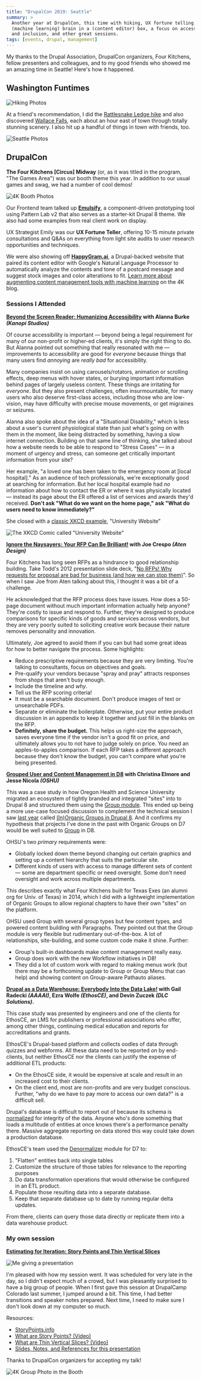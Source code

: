 ```yaml
---
title: "DrupalCon 2019: Seattle"
summary: >
  Another year at DrupalCon, this time with hiking, UX fortune telling, a
  (machine learning) brain in a (content editor) box, a focus on accessibility
  and inclusion, and other great sessions.
tags: [events, drupal, management]
---
```


My thanks to the Drupal Association, DrupalCon organizers, Four Kitchens, fellow
presenters and colleagues, and to my good friends who showed me an amazing time
in Seattle! Here's how it happened.

## Washington Funtimes

![Hiking Photos](/assets/blog/drupalcon-seattle/washington-hiking.jpg)

At a friend's recommendation, I did the
[Rattlesnake Ledge hike](https://www.alltrails.com/explore/recording/recording-apr-06-03-01-pm--3)
and also discovered
[Wallace Falls](https://www.alltrails.com/explore/recording/recording-apr-07-03-35-pm--3),
each about an hour east of town through totally stunning scenery. I also hit up
a handful of things in town with friends, too.

![Seattle Photos](/assets/blog/drupalcon-seattle/seattle-funtimes.jpg)

## DrupalCon

**The Four Kitchens \[Circus\] Midway** (or, as it was titled in the program,
"The Games Area") was our booth theme this year. In addition to our usual games
and swag, we had a number of cool demos!

![4K Booth Photos](/assets/blog/drupalcon-seattle/booth-time.jpg)

Our Frontend team talked up
**[Emulsify](https://github.com/fourkitchens/emulsify)**, a component-driven
prototyping tool using Pattern Lab v2 that also serves as a starter-kit Drupal 8
theme. We also had some examples from real client work on display.

UX Strategist Emily was our **UX Fortune Teller**, offering 10-15 minute private
consultations and Q&As on everything from light site audits to user research
opportunities and techniques.

We were also showing off **[HappyGram.ai](https://www.happygram.ai/)**, a
Drupal-backed website that paired its content editor with Google's Natural
Language Processor to automatically analyze the contents and tone of a postcard
message and suggest stock images and color alterations to fit.
[Learn more about augmenting content management tools with machine learning](https://www.fourkitchens.com/lp/ai-machine-learning)
on the 4K blog.

### Sessions I Attended

**[Beyond the Screen Reader: Humanizing Accessibility](https://events.drupal.org/seattle2019/sessions/beyond-screen-reader-humanizing-accessibility) with Alanna Burke _(Kanopi Studios)_**

Of course accessibility is important — beyond being a legal requirement for many
of our non-profit or higher-ed clients, it's simply the right thing to do. But
Alanna pointed out something that really resonated with me — improvements to
accessibility are good for *everyone* because things that many users find
*annoying* are *really bad* for accessibility.

Many companies insist on using carousels/rotators, animation or scrolling
effects, deep menus with hover states, or burying important information behind
pages of largely useless content. These things are irritating for *everyone*.
But they also present challenges, often insurmountable, for many users who also
deserve first-class access, including those who are low-vision, may have
difficulty with precise mouse movements, or get migraines or seizures.

Alanna also spoke about the idea of a "Situational Disability," which is less
about a user's current physiological state than just what's going on with them
in the moment, like being distracted by something, having a slow internet
connection. Building on that same line of thinking, she talked about how a
website needs to be able to respond to "Stress Cases" — in a moment of urgency
and stress, can someone get critically important information from your site?

Her example, "a loved one has been taken to the emergency room at [local
hospital]." As an audience of tech professionals, we're exceptionally good at
searching for information. But her local hospital example had *no* information
about how to contact the ER or where it was physically located — instead its
page about the ER offered a list of services and awards they'd received.
**Don't ask "What do we want on the home page," ask "What do users need to know immediately?"**

She closed with a [classic XKCD example](https://xkcd.com/773/), "University Website"

![The XKCD Comic called "University Website"](/assets/blog/drupalcon-seattle/xkcd-univ-website.png)


**[Ignore the Naysayers: Your RFP Can Be Brilliant!](https://events.drupal.org/seattle2019/sessions/ignore-naysayers-your-rfp-can-be-great) with Joe Crespo _(Aten Design)_**

Four Kitchens has long seen RFPs as a hindrance to good relationship building.
Take Todd's 2012 presentation slide deck,
"[No RFPs! Why requests for proposal are bad for business (and how we can stop them)](https://www.slideshare.net/fourkitchens/no-rfps-why-requests-for-proposal-are-bad-for-business-and-how-we-can-stop-them)".
So when I saw Joe from Aten talking about this, I thought it was a bit of a
challenge.

He acknowledged that the RFP process does have issues. How does a 50-page
document without much important information actually help anyone? They're costly
to issue and respond to. Further, they're designed to produce comparisons for
specific kinds of goods and services across vendors, but they are very poorly
suited to soliciting creative work because their nature removes personality and
innovation.

Ultimately, Joe agreed to avoid them if you can but had some great ideas for
how to better navigate the process. Some highlights:

- Reduce prescriptive requirements because they are very limiting. You're
  talking to consultants, focus on objectives and goals.
- Pre-qualify your vendors because "spray and pray" attracts responses from
  shops that aren't busy enough.
- Include the timeline and *why*.
- Tell us the RFP scoring criteria!
- It must be a searchable document. Don't produce images of text or unsearchable
  PDFs.
- Separate or eliminate the boilerplate. Otherwise, put your entire product
  discussion in an appendix to keep it together and just fill in the blanks on
  the RFP.
- **Definitely, share the budget.** This helps us right-size the approach, saves
  everyone time if the vendor isn't a good fit on price, and ultimately allows
  you to not have to judge solely on price. You need an apples-to-apples
  comparison. If each RFP takes a different approach because they don't know the
  budget, you can't compare what you're being presented.

**[Grouped User and Content Management in D8](https://events.drupal.org/seattle2019/sessions/grouped-user-and-content-management-d8) with Christina Elmore and Jesse Nicola _(OSHU)_**

This was a case study in how Oregon Health and Science University migrated an
ecosystem of tightly branded and integrated "sites" into to Drupal 8 and
structured them using the [Group module](https://www.drupal.org/project/group).
This ended up being a more use-case focused discussion to complement the
technical session I saw [last year](https://www.tsmithcreative.com/blog/2018/dc-nashville/) called
[(In)Organic Groups in Drupal 8](https://events.drupal.org/nashville2018/sessions/inorganic-groups-d8-group-module).
And it confirms my hypothesis that projects I've done in the past with Organic
Groups on D7 would be well suited to
[Group](https://www.drupal.org/project/group) in D8.

OHSU's two *primary* requirements were:

- Globally locked down theme beyond changing out certain graphics and setting up
  a content hierarchy that suits the particular site.
- Different kinds of users with access to manage different sets of content —
  some are department specific or need oversight. Some don't need oversight and
  work across multiple departments.

This describes exactly what Four Kitchens built for Texas Exes (an alumni org
for Univ. of Texas) in 2014, which I did with a lightweight implementation of
Organic Groups to allow regional chapters to have their own "sites" on the
platform.

OHSU used Group with several group types but few content types, and powered
content building with Paragraphs. They pointed out that the Group module is very
flexible but rudimentary out-of-the-box. A lot of relationships, site-building,
and some custom code make it shine. Further:

- Group's built-in dashboards make content management really easy.
- Group does work with the new Workflow initiatives in D8!
- They did a lot of custom work with regard to making menus work (but there may
  be a forthcoming update to Group or Group Menu that can help) and showing
  content on Group-aware Pathauto aliases.

**[Drupal as a Data Warehouse: Everybody Into the Data Lake!](https://events.drupal.org/seattle2019/sessions/drupal-data-warehouse-everybody-data-lake) with Gail Radecki _(AAAAI)_, Ezra Wolfe _(EthosCE)_, and Devin Zuczek _(DLC Solutions)_.**

This case study was presented by engineers and one of the clients for EthosCE,
an LMS for publishers or professional associations who offer, among other
things, continuing medical education and reports for accreditations and grants.

EthosCE's Drupal-based platform and collects oodles of data through quizzes and
webforms. All these data need to be reported *on* by end-clients, but neither
EthosCE nor the clients can justify the expense of additional ETL products:

- On the EthosCE side, it would be expensive at scale and result in an increased
  cost to their clients.
- On the client end, most are non-profits and are very budget conscious.
  Further, "why do we have to pay more to access our own data?" is a difficult
  sell.

Drupal's database is difficult to report out of because its schema is
[normalized](https://en.wikipedia.org/wiki/Database_normalization) for integrity
of the data. Anyone who's done something that loads a multitude of entities at
once knows there's a performance penalty there. Massive aggregate reporting on
data stored this way could take down a production database.

EthosCE's team used the [Denormalizer](https://www.drupal.org/project/denormalizer)
module for D7 to:

1. "Flatten" entities back into single tables
2. Customize the structure of those tables for relevance to the reporting
   purposes
3. Do data transformation operations that would otherwise be configured in an
   ETL product.
4. Populate those resulting data into a separate database.
5. Keep that separate database up to date by running regular delta updates.

From there, clients can query those data directly or replicate them into a data
warehouse product.

### My own session

[**Estimating for Iteration: Story Points and Thin Vertical Slices**](https://events.drupal.org/seattle2019/sessions/estimating-iteration-story-points-and-thin-vertical-slices)

![Me giving a presentation](/assets/blog/drupalcon-seattle/my-pres.jpg)


I'm pleased with how my session went. It was scheduled for very late in the day,
so I didn't expect much of a crowd, but I was pleasantly surprised to have a big
group of people. When I first gave this session at DrupalCamp Colorado last
summer, I jumped around a bit. This time, I had better transitions and speaker
notes prepared. Next time, I need to make sure I don't look down at my computer
so much.

Resources:

- [StoryPoints.info](http://storypoints.info/)
- [What are Story Points? (Video)](https://www.tsmithcreative.com/blog/2017/what-are-story-points/)
- [What are Thin Vertical Slices? (Video)](https://www.tsmithcreative.com/blog/2017/what-are-thin-vertical-slices/)
- [Slides, Notes, and References for this presentation](https://tsmith512.github.io/estimate-with-points-and-slices/)

Thanks to DrupalCon organizers for accepting my talk!

![4K Group Photo in the Booth](/assets/blog/drupalcon-seattle/group-photo.jpg)
